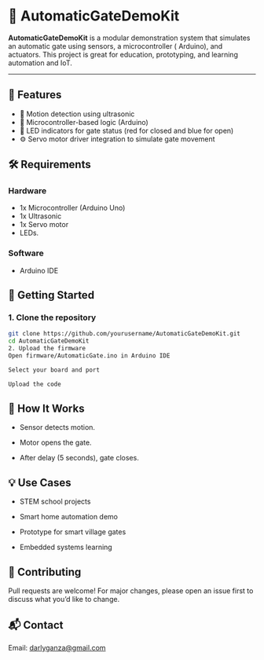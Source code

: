 # 🚪 AutomaticGateDemoKit

**AutomaticGateDemoKit** is a modular demonstration system that simulates an automatic gate using sensors, a microcontroller ( Arduino), and actuators. This project is great for education, prototyping, and learning automation and IoT.

---

## 🔧 Features

- 📡 Motion detection using ultrasonic 
- 🧠 Microcontroller-based logic (Arduino)   
- 🚦 LED indicators for gate status (red for closed and blue for open)  
- ⚙️ Servo motor driver integration to simulate gate movement

## 🛠️ Requirements

### Hardware
- 1x Microcontroller (Arduino Uno)
- 1x Ultrasonic 
- 1x Servo motor 
- LEDs.

### Software
- Arduino IDE

## 🚀 Getting Started

### 1. Clone the repository

```bash
git clone https://github.com/yourusername/AutomaticGateDemoKit.git
cd AutomaticGateDemoKit
2. Upload the firmware
Open firmware/AutomaticGate.ino in Arduino IDE

Select your board and port

Upload the code
```

## 🧪 How It Works
- Sensor detects motion.

- Motor opens the gate.

- After delay (5 seconds), gate closes.

## 💡 Use Cases

- STEM school projects

- Smart home automation demo

- Prototype for smart village gates

- Embedded systems learning

## 🤝 Contributing
Pull requests are welcome! For major changes, please open an issue first to discuss what you’d like to change.

## 📬 Contact
Email: darlyganza@gmail.com


